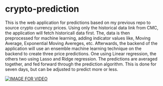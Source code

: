 # crypto-prediction
This is the web application for predictions based on my previous repo to source crypto currency prices. 
Using only the historical data link from CMC, the application will fetch historicall data first.
The, data is then preprocessed for machine learning, adding indicator values like, Moving Average, Exponential Moving Avereges, etc.
Afterwards, the backend of the application will use an ensemble machine learning technique on the backend to create three price predictions. 
One using Linear regression, the others two using Lasso and Ridge regression.
The predictions are averaged together, and fed forward through the prediction algorithm. 
This is done for seven days, but can be adjusted to predict more or less. 

[![IMAGE FOR VIDEO](https://i.ytimg.com/vi/0oPGMa4ihvI/hqdefault.jpg?sqp=-oaymwEZCNACELwBSFXyq4qpAwsIARUAAIhCGAFwAQ==&rs=AOn4CLCS_5CLu1NxJ0ELxpHDGQdGx2k2Ug)](https://youtu.be/0oPGMa4ihvI)
